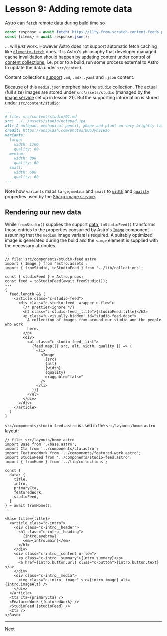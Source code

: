 # Lesson 9: Adding remote data

Astro can [`fetch`](https://docs.astro.build/en/guides/data-fetching/) remote data during build time so

```TypeScript
const response = await fetch('https://11ty-from-scratch-content-feeds.piccalil.li/media.json');
const {items} = await response.json();
```

… will _just_ work. However Astro does not support automatic fetch caching like [`eleventy-fetch`](https://www.11ty.dev/docs/plugins/fetch/) does. It is Astro's philosophy that developer managed cache invalidation should happen by updating content under control of [content collections](https://docs.astro.build/en/reference/api-reference/#content-collections-astrocontent); i.e. prior to a build, run some process external to Astro to update the data under `src/content`.

Content collections [support](https://docs.astro.build/en/guides/content-collections/#what-are-content-collections) `.md`, `.mdx`, `.yaml` and `.json` content.

Because of this `media.json` morphed into the `studio` collection. The actual (full size) images are stored under `src/assets/studio` (managed by the [image service](https://docs.astro.build/en/reference/image-service-reference/#what-is-an-image-service) set up in lesson 21). But the supporting information is stored under `src/content/studio`:

```markdown
---
# file: src/content/studio/01.md
src: ../../assets/studio/notepad.jpg
alt: A notepad, mechanical pencil, phone and plant on very brightly lit desk
credit: https://unsplash.com/photos/bU6JyhSI6zo
variants:
  large:
    width: 1700
    quality: 60
  medium:
    width: 890
    quality: 60
  small:
    width: 600
    quality: 60
---
```

Note how `variants` maps `large`, `medium` and `small` to [`width`](https://docs.astro.build/en/guides/images/#width-and-height-required-for-public-and-remote-images) and [`quality`](https://docs.astro.build/en/guides/images/#quality) properties used by the [Sharp image service](https://docs.astro.build/en/guides/images/#default-image-service).

## Rendering our new data

While `fromStudio()` supplies the support [data](https://docs.astro.build/en/reference/api-reference/#data), `toStudioFeed()` transforms those entries to the properties consumed by Astro's [`Image`](https://docs.astro.build/en/guides/images/#image--astroassets) component—assuming that the `medium` image variant is required. A suitably optimized image is generated during the build and the `<img>` element is supplied with the necessary attributes.

```Astro
---
// file: src/components/studio-feed.astro
import { Image } from 'astro:assets';
import { fromStudio, toStudioFeed } from '../lib/collections';

const { studioFeed } = Astro.props;
const feed = toStudioFeed(await fromStudio());
---
{
  feed.length && (
    <article class="c-studio-feed">
      <div class="c-studio-feed__wrapper u-flow">
        {/* prettier-ignore */}
        <h2 class="c-studio-feed__title">{studioFeed.title}</h2>
        <p class="u-visually-hidden" id="studio-feed-desc">
          A collection of images from around our studio and the people who work
          here.
        </p>
        <div>
          <ul class="c-studio-feed__list">
            {feed.map(({ src, alt, width, quality }) => (
              <li>
                <Image
                  {src}
                  {alt}
                  {width}
                  {quality}
                  draggable="false"
                />
              </li>
            ))}
          </ul>
        </div>
      </div>
    </article>
  )
}
```

`src/components/studio-feed.astro` is used in the `src/layouts/home.astro` layout:

```Astro
// file: src/layouts/home.astro
import Base from './base.astro';
import Cta from '../components/cta.astro';
import FeaturedWork from '../components/featured-work.astro';
import StudioFeed from '../components/studio-feed.astro';
import { fromHome } from '../lib/collections';

const {
  data: {
    title,
    intro,
    primaryCta,
    featuredWork,
    studioFeed,
  }
} = await fromHome();
---

<Base title={title}>
  <article class="c-intro">
    <div class="c-intro__header">
      <h1 class="c-intro__heading">
        {intro.eyebrow}
        <em>{intro.main}</em>
      </h1>
    </div>
    <div class="c-intro__content u-flow">
      <p class="c-intro__summary">{intro.summary}</p>
      <a href={intro.button.url} class="c-button">{intro.button.text}</a>
    </div>
    <div class="c-intro__media">
      <img class="c-intro__image" src={intro.image} alt={intro.imageAlt} />
    </div>
  </article>
  <Cta cta={primaryCta} />
  <FeaturedWork {featuredWork} />
  <StudioFeed {studioFeed} />
  <Cta />
</Base>
```

---

[Next](../../README.md#lesson-10-home-page-complete-and-recap)
